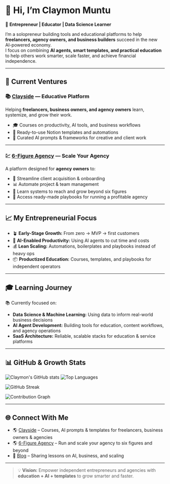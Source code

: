 # 👋 Hi, I’m Claymon Muntu

🚀 **Entrepreneur | Educator | Data Science Learner**

I’m a solopreneur building tools and educational platforms to help **freelancers, agency owners, and business builders** succeed in the new AI-powered economy.  
I focus on combining **AI agents, smart templates, and practical education** to help others work smarter, scale faster, and achieve financial independence.

---

## 💼 Current Ventures

### 📚 [Clayside](https://clayside.co) — Educative Platform
Helping **freelancers, business owners, and agency owners** learn, systemize, and grow their work.
- 🎓 Courses on productivity, AI tools, and business workflows  
- 📝 Ready-to-use Notion templates and automations  
- 🤖 Curated AI prompts & frameworks for creative and client work  

---

### 💹 [6-Figure Agency](#) — Scale Your Agency
A platform designed for **agency owners** to:
- 🚀 Streamline client acquisition & onboarding  
- 📊 Automate project & team management  
- 💸 Learn systems to reach and grow beyond six figures  
- 🔗 Access ready-made playbooks for running a profitable agency  

---

## 📈 My Entrepreneurial Focus
- 🪴 **Early-Stage Growth:** From zero → MVP → first customers  
- 🧠 **AI-Enabled Productivity:** Using AI agents to cut time and costs  
- 💰 **Lean Scaling:** Automations, boilerplates and playbooks instead of heavy ops  
- 📦 **Productized Education:** Courses, templates, and playbooks for independent operators

---

## 🎓 Learning Journey
📚 Currently focused on:
- **Data Science & Machine Learning:** Using data to inform real-world business decisions  
- **AI Agent Development:** Building tools for education, content workflows, and agency operations  
- **SaaS Architecture:** Reliable, scalable stacks for education & service platforms  

---

## 📊 GitHub & Growth Stats

![Claymon's GitHub stats](https://github-readme-stats.vercel.app/api?username=Claymon-Muntu&show_icons=true&theme=tokyonight&hide_border=true)
![Top Languages](https://github-readme-stats.vercel.app/api/top-langs/?username=Claymon-Muntu&layout=compact&theme=tokyonight&hide_border=true)

![GitHub Streak](https://streak-stats.demolab.com/?user=Claymon-Muntu&theme=tokyonight&hide_border=true)

![Contribution Graph](https://github-readme-activity-graph.vercel.app/graph?username=Claymon-Muntu&theme=tokyo-night&hide_border=true)

---

## 🌐 Connect With Me
- 🌎 [Clayside](https://clayside.co) – Courses, AI prompts & templates for freelancers, business owners & agencies  
- 🌎 [6-Figure Agency](#) – Run and scale your agency to six figures and beyond  
- 📝 [Blog](#) – Sharing lessons on AI, business, and scaling  

---

> 💡 **Vision:** Empower independent entrepreneurs and agencies with **education + AI + templates** to grow smarter and faster.
